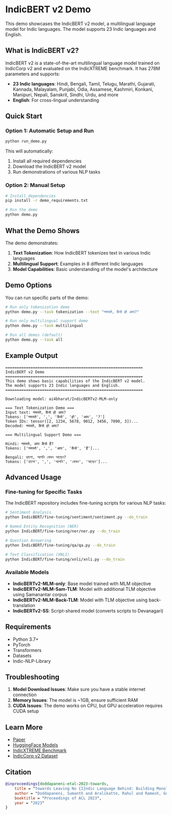 # IndicBERT v2 Demo

This demo showcases the IndicBERT v2 model, a multilingual language model for Indic languages. The model supports 23 Indic languages and English.

## What is IndicBERT v2?

IndicBERT v2 is a state-of-the-art multilingual language model trained on IndicCorp v2 and evaluated on the IndicXTREME benchmark. It has 278M parameters and supports:

- **23 Indic languages**: Hindi, Bengali, Tamil, Telugu, Marathi, Gujarati, Kannada, Malayalam, Punjabi, Odia, Assamese, Kashmiri, Konkani, Manipuri, Nepali, Sanskrit, Sindhi, Urdu, and more
- **English**: For cross-lingual understanding

## Quick Start

### Option 1: Automatic Setup and Run
```bash
python run_demo.py
```

This will automatically:
1. Install all required dependencies
2. Download the IndicBERT v2 model
3. Run demonstrations of various NLP tasks

### Option 2: Manual Setup
```bash
# Install dependencies
pip install -r demo_requirements.txt

# Run the demo
python demo.py
```

## What the Demo Shows

The demo demonstrates:

1. **Text Tokenization**: How IndicBERT tokenizes text in various Indic languages
2. **Multilingual Support**: Examples in 8 different Indic languages
3. **Model Capabilities**: Basic understanding of the model's architecture

## Demo Options

You can run specific parts of the demo:

```bash
# Run only tokenization demo
python demo.py --task tokenization --text "नमस्ते, कैसे हो आप?"

# Run only multilingual support demo
python demo.py --task multilingual

# Run all demos (default)
python demo.py --task all
```

## Example Output

```
============================================================
IndicBERT v2 Demo
============================================================
This demo shows basic capabilities of the IndicBERT v2 model.
The model supports 23 Indic languages and English.
============================================================

Downloading model: ai4bharat/IndicBERTv2-MLM-only

=== Text Tokenization Demo ===
Input text: नमस्ते, कैसे हो आप?
Tokens: ['नमस्ते', ',', 'कैसे', 'हो', 'आप', '?']
Token IDs: tensor([2, 1234, 5678, 9012, 3456, 7890, 3])...
Decoded: नमस्ते, कैसे हो आप?

=== Multilingual Support Demo ===

Hindi: नमस्ते, आप कैसे हैं?
Tokens: ['नमस्ते', ',', 'आप', 'कैसे', 'हैं']...

Bengali: হ্যালো, আপনি কেমন আছেন?
Tokens: ['হ্যালো', ',', 'আপনি', 'কেমন', 'আছেন']...
```

## Advanced Usage

### Fine-tuning for Specific Tasks

The IndicBERT repository includes fine-tuning scripts for various NLP tasks:

```bash
# Sentiment Analysis
python IndicBERT/fine-tuning/sentiment/sentiment.py --do_train

# Named Entity Recognition (NER)
python IndicBERT/fine-tuning/ner/ner.py --do_train

# Question Answering
python IndicBERT/fine-tuning/qa/qa.py --do_train

# Text Classification (XNLI)
python IndicBERT/fine-tuning/xnli/xnli.py --do_train
```

### Available Models

- **IndicBERTv2-MLM-only**: Base model trained with MLM objective
- **IndicBERTv2-MLM-Sam-TLM**: Model with additional TLM objective using Samanantar corpus
- **IndicBERTv2-MLM-Back-TLM**: Model with TLM objective using back-translation
- **IndicBERTv2-SS**: Script-shared model (converts scripts to Devanagari)

## Requirements

- Python 3.7+
- PyTorch
- Transformers
- Datasets
- Indic-NLP-Library

## Troubleshooting

1. **Model Download Issues**: Make sure you have a stable internet connection
2. **Memory Issues**: The model is ~1GB, ensure sufficient RAM
3. **CUDA Issues**: The demo works on CPU, but GPU acceleration requires CUDA setup

## Learn More

- [Paper](https://arxiv.org/abs/2212.05409)
- [HuggingFace Models](https://huggingface.co/ai4bharat/IndicBERTv2-MLM-only)
- [IndicXTREME Benchmark](https://github.com/AI4Bharat/IndicXTREME)
- [IndicCorp v2 Dataset](https://huggingface.co/datasets/ai4bharat/IndicCorpV2)

## Citation

```bibtex
@inproceedings{doddapaneni-etal-2023-towards,
    title = "Towards Leaving No {I}ndic Language Behind: Building Monolingual Corpora, Benchmark and Models for {I}ndic Languages",
    author = "Doddapaneni, Sumanth and Aralikatte, Rahul and Ramesh, Gowtham and Goyal, Shreya and Khapra, Mitesh M. and Kunchukuttan, Anoop and Kumar, Pratyush",
    booktitle = "Proceedings of ACL 2023",
    year = "2023"
}
```

